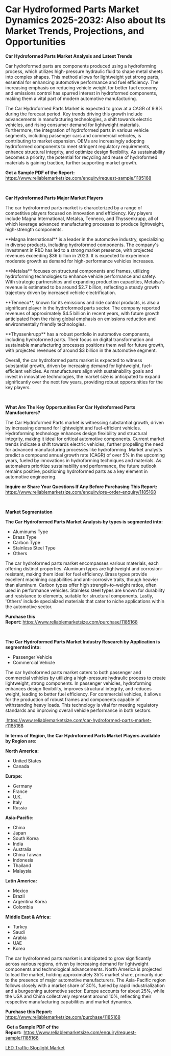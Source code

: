 <p><h1>Car Hydroformed Parts Market Dynamics 2025-2032: Also about Its Market Trends, Projections, and Opportunities</h1></p><p><strong>Car Hydroformed Parts Market Analysis and Latest Trends</strong></p>
<p><p>Car hydroformed parts are components produced using a hydroforming process, which utilizes high-pressure hydraulic fluid to shape metal sheets into complex shapes. This method allows for lightweight yet strong parts, essential for enhancing automotive performance and fuel efficiency. The increasing emphasis on reducing vehicle weight for better fuel economy and emissions control has spurred interest in hydroformed components, making them a vital part of modern automotive manufacturing.</p><p>The Car Hydroformed Parts Market is expected to grow at a CAGR of 9.8% during the forecast period. Key trends driving this growth include advancements in manufacturing technologies, a shift towards electric vehicles, and rising consumer demand for lightweight materials. Furthermore, the integration of hydroformed parts in various vehicle segments, including passenger cars and commercial vehicles, is contributing to market expansion. OEMs are increasingly adopting hydroformed components to meet stringent regulatory requirements, enhance structural integrity, and optimize design flexibility. As sustainability becomes a priority, the potential for recycling and reuse of hydroformed materials is gaining traction, further supporting market growth.</p></p>
<p><strong>Get a Sample PDF of the Report:&nbsp;</strong> <a href="https://www.reliablemarketsize.com/enquiry/request-sample/1185168?utm_campaign=1991&utm_medium=2&utm_source=Github&utm_content=ia&utm_term=11012025&utm_id=car-hydroformed-parts">https://www.reliablemarketsize.com/enquiry/request-sample/1185168</a></p>
<p>&nbsp;</p>
<p><strong>Car Hydroformed Parts Major Market Players</strong></p>
<p><p>The car hydroformed parts market is characterized by a range of competitive players focused on innovation and efficiency. Key players include Magna International, Metalsa, Tenneco, and Thyssenkrupp, all of which leverage advanced manufacturing processes to produce lightweight, high-strength components. </p><p>**Magna International** is a leader in the automotive industry, specializing in diverse products, including hydroformed components. The company's investment in R&D has led to a strong market presence, with projected revenues exceeding $36 billion in 2023. It is expected to experience moderate growth as demand for high-performance vehicles increases.</p><p>**Metalsa** focuses on structural components and frames, utilizing hydroforming technologies to enhance vehicle performance and safety. With strategic partnerships and expanding production capacities, Metalsa's revenue is estimated to be around $2.7 billion, reflecting a steady growth trajectory driven by increased vehicle electrification.</p><p>**Tenneco**, known for its emissions and ride control products, is also a significant player in the hydroformed parts sector. The company reported revenues of approximately $4.5 billion in recent years, with future growth anticipated from the rising global emphasis on emissions reduction and environmentally friendly technologies.</p><p>**Thyssenkrupp** has a robust portfolio in automotive components, including hydroformed parts. Their focus on digital transformation and sustainable manufacturing processes positions them well for future growth, with projected revenues of around $3 billion in the automotive segment.</p><p>Overall, the car hydroformed parts market is expected to witness substantial growth, driven by increasing demand for lightweight, fuel-efficient vehicles. As manufacturers align with sustainability goals and invest in innovative technologies, the market size is anticipated to expand significantly over the next few years, providing robust opportunities for the key players.</p></p>
<p>&nbsp;</p>
<p><strong>What Are The Key Opportunities For Car Hydroformed Parts Manufacturers?</strong></p>
<p><p>The Car Hydroformed Parts market is witnessing substantial growth, driven by increasing demand for lightweight and fuel-efficient vehicles. Hydroforming technology enhances design flexibility and structural integrity, making it ideal for critical automotive components. Current market trends indicate a shift towards electric vehicles, further propelling the need for advanced manufacturing processes like hydroforming. Market analysts predict a compound annual growth rate (CAGR) of over 5% in the upcoming years, fueled by innovations in hydroforming techniques and materials. As automakers prioritize sustainability and performance, the future outlook remains positive, positioning hydroformed parts as a key element in automotive engineering.</p></p>
<p><strong>Inquire or Share Your Questions If Any Before Purchasing This Report:</strong> <a href="https://www.reliablemarketsize.com/enquiry/pre-order-enquiry/1185168?utm_campaign=1991&utm_medium=2&utm_source=Github&utm_content=ia&utm_term=11012025&utm_id=car-hydroformed-parts">https://www.reliablemarketsize.com/enquiry/pre-order-enquiry/1185168</a></p>
<p>&nbsp;</p>
<p><strong>Market Segmentation</strong></p>
<p><strong>The Car Hydroformed Parts Market Analysis by types is segmented into:</strong></p>
<p><ul><li>Aluminums Type</li><li>Brass Type</li><li>Carbon Type</li><li>Stainless Steel Type</li><li>Others</li></ul></p>
<p><p>The car hydroformed parts market encompasses various materials, each offering distinct properties. Aluminum types are lightweight and corrosion-resistant, making them ideal for fuel efficiency. Brass types provide excellent machining capabilities and anti-corrosive traits, though heavier than aluminum. Carbon types offer high strength-to-weight ratios, often used in performance vehicles. Stainless steel types are known for durability and resistance to elements, suitable for structural components. Lastly, 'Others' include specialized materials that cater to niche applications within the automotive sector.</p></p>
<p><strong>Purchase this Report:&nbsp;</strong><a href="https://www.reliablemarketsize.com/purchase/1185168?utm_campaign=1991&utm_medium=2&utm_source=Github&utm_content=ia&utm_term=11012025&utm_id=car-hydroformed-parts">https://www.reliablemarketsize.com/purchase/1185168</a></p>
<p>&nbsp;</p>
<p><strong>The Car Hydroformed Parts Market Industry Research by Application is segmented into:</strong></p>
<p><ul><li>Passenger Vehicle</li><li>Commercial Vehicle</li></ul></p>
<p><p>The car hydroformed parts market caters to both passenger and commercial vehicles by utilizing a high-pressure hydraulic process to create lightweight, strong components. In passenger vehicles, hydroforming enhances design flexibility, improves structural integrity, and reduces weight, leading to better fuel efficiency. For commercial vehicles, it allows for the production of robust frames and components capable of withstanding heavy loads. This technology is vital for meeting regulatory standards and improving overall vehicle performance in both sectors.</p></p>
<p><a href="https://www.reliablemarketsize.com/car-hydroformed-parts-market-r1185168?utm_campaign=1991&utm_medium=2&utm_source=Github&utm_content=ia&utm_term=11012025&utm_id=car-hydroformed-parts">&nbsp;https://www.reliablemarketsize.com/car-hydroformed-parts-market-r1185168</a></p>
<p><strong>In terms of Region, the Car Hydroformed Parts Market Players available by Region are:</strong></p>
<p>
    <p> <strong> North America: </strong>
        <ul>
            <li>United States</li>
            <li>Canada</li>
        </ul>
        </p> 
    <p> <strong> Europe: </strong>
        <ul>
            <li>Germany</li>
            <li>France</li>
            <li>U.K.</li>
            <li>Italy</li>
            <li>Russia</li>
        </ul>
        </p> 
    <p> <strong> Asia-Pacific: </strong>
        <ul>
            <li>China</li>
            <li>Japan</li>
            <li>South Korea</li>
            <li>India</li>
            <li>Australia</li>
            <li>China Taiwan</li>
            <li>Indonesia</li>
            <li>Thailand</li>
            <li>Malaysia</li>
        </ul>
        </p> 
    <p> <strong> Latin America: </strong>
        <ul>
            <li>Mexico</li>
            <li>Brazil</li>
            <li>Argentina Korea</li>
            <li>Colombia</li>
        </ul>
        </p> 
    <p> <strong> Middle East & Africa: </strong>
        <ul>
            <li>Turkey</li>
            <li>Saudi</li>
            <li>Arabia</li>
            <li>UAE</li>
            <li>Korea</li>
        </ul>
    </p>
    </p>
<p><p>The car hydroformed parts market is anticipated to grow significantly across various regions, driven by increasing demand for lightweight components and technological advancements. North America is projected to lead the market, holding approximately 35% market share, primarily due to the presence of major automotive manufacturers. The Asia-Pacific region follows closely with a market share of 30%, fueled by rapid industrialization and a burgeoning automotive sector. Europe accounts for about 25%, while the USA and China collectively represent around 10%, reflecting their respective manufacturing capabilities and market dynamics.</p></p>
<p><strong>Purchase this Report: </strong><a href="https://www.reliablemarketsize.com/purchase/1185168?utm_campaign=1991&utm_medium=2&utm_source=Github&utm_content=ia&utm_term=11012025&utm_id=car-hydroformed-parts">https://www.reliablemarketsize.com/purchase/1185168</a></p>
<p>&nbsp;<strong>Get a Sample PDF of the Report:&nbsp;&nbsp;</strong><a href="https://www.reliablemarketsize.com/enquiry/request-sample/1185168?utm_campaign=1991&utm_medium=2&utm_source=Github&utm_content=ia&utm_term=11012025&utm_id=car-hydroformed-parts">https://www.reliablemarketsize.com/enquiry/request-sample/1185168</a></p>
<p><strong></strong></p>
<p><p><a href="https://github.com/YashRP12/Market-Research-Report-List-6/blob/main/led-traffic-stoplight-market.md?utm_campaign=1991&utm_medium=2&utm_source=Github&utm_content=ia&utm_term=11012025&utm_id=car-hydroformed-parts">LED Traffic Stoplight Market</a></p></p>